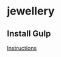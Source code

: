 # jewellery

## Install Gulp

[Instructions](https://gulpjs.com/docs/en/getting-started/quick-start/)
